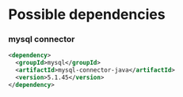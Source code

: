 # Possible dependencies

### mysql connector
```xml
<dependency>
  <groupId>mysql</groupId>
  <artifactId>mysql-connector-java</artifactId>
  <version>5.1.45</version>
</dependency>
```

